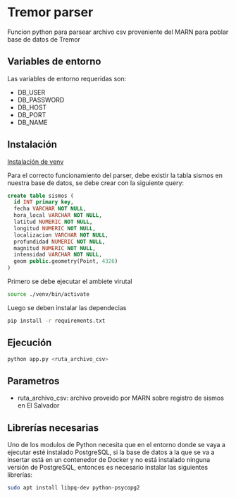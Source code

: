 # Tremor parser

Funcion python para parsear archivo csv proveniente del MARN para poblar base de datos de Tremor

## Variables de entorno

Las variables de entorno requeridas son:

- DB_USER
- DB_PASSWORD
- DB_HOST
- DB_PORT
- DB_NAME

## Instalación

[Instalación de venv](https://pypi.org/project/virtualenv/)

Para el correcto funcionamiento del parser, debe existir la tabla sismos en nuestra base de datos, se debe crear con la siguiente query:

```sql
create table sismos (
  id INT primary key,
  fecha VARCHAR NOT NULL,
  hora_local VARCHAR NOT NULL,
  latitud NUMERIC NOT NULL,
  longitud NUMERIC NOT NULL,
  localizacion VARCHAR NOT NULL,
  profundidad NUMERIC NOT NULL,
  magnitud NUMERIC NOT NULL,
  intensidad VARCHAR NOT NULL,
  geom public.geometry(Point, 4326)
)
```

Primero se debe ejecutar el ambiete virutal

```bash
source ./venv/bin/activate
```

Luego se deben instalar las dependecias

```bash
pip install -r requirements.txt
```

## Ejecución

```bash
python app.py <ruta_archivo_csv>
```

## Parametros

- ruta_archivo_csv: archivo proveido por MARN sobre registro de sismos en El Salvador

## Librerías necesarias

Uno de los modulos de Python necesita que en el entorno donde se vaya a ejecutar esté instalado PostgreSQL, si la base de datos a la que se va a insertar está en un contenedor de Docker y no está instalado ninguna versión de PostgreSQL, entonces es necesario instalar las siguientes librerías:

```bash
sudo apt install libpq-dev python-psycopg2
```
